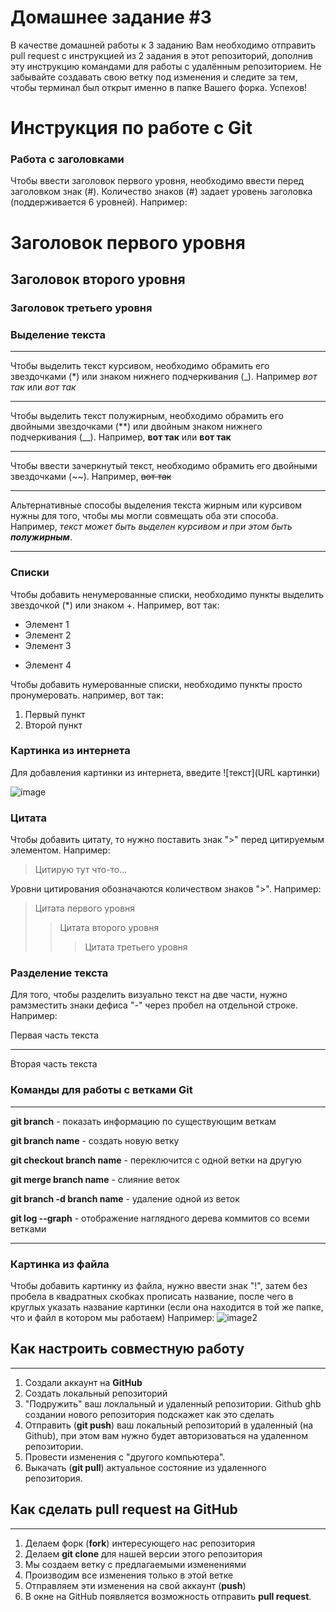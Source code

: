 # Домашнее задание #3

В качестве домашней работы к 3 заданию Вам необходимо отправить pull request с инструкцией из 2 задания в этот репозиторий, дополнив эту инструкцию командами для работы с удалённым репозиторием. Не забывайте создавать свою ветку под изменения и следите за тем, чтобы терминал был открыт именно в папке Вашего форка. Успехов!

# Инструкция по работе с Git

### __Работа с заголовками__

Чтобы ввести заголовок первого уровня, необходимо ввести перед заголовком знак (#). Количество знаков (#) задает уровень заголовка (поддерживается 6 уровней). Например:

# Заголовок первого уровня
## Заголовок второго уровня
### Заголовок третьего уровня

### __Выделение текста__
- - -
Чтобы выделить текст курсивом, необходимо обрамить его звездочками (*) или знаком нижнего подчеркивания (_). Например *вот так* или _вот так_
- - -
Чтобы выделить текст полужирным, необходимо обрамить его двойными звездочками (**) или двойным знаком нижнего подчеркивания (__). Например, **вот так** или __вот так__
- - -
Чтобы ввести зачеркнутый текст, необходимо обрамить его двойными звездочками (~~). Например, ~~вот так~~
- - -
Альтернативные способы выделения текста жирным или курсивом нужны для того, чтобы мы могли совмещать оба эти способа. Например, _текст может быть выделен курсивом и при этом быть **полужирным**_.
- - -
### __Списки__

Чтобы добавить ненумерованные списки, необходимо пункты выделить звездочкой (*) или знаком +. Например, вот так:

* Элемент 1
* Элемент 2
* Элемент 3
+ Элемент 4

Чтобы добавить нумерованные списки, необходимо пункты просто пронумеровать. например, вот так:

1. Первый пункт
2. Второй пункт

### __Картинка из интернета__

Для добавления картинки из интернета, введите ![текст](URL картинки)

![image](https://opisanie-kartin.com/pictures/8/image071.jpg)

### __Цитата__

Чтобы добавить цитату, то нужно поставить знак ">" перед цитируемым элементом. Например:
> Цитирую тут что-то...

Уровни цитирования обозначаются количеством знаков ">". Например:
> Цитата первого уровня
>> Цитата второго уровня
>>> Цитата третьего уровня

### __Разделение текста__

Для того, чтобы разделить визуально текст на две части, нужно рамзместить знаки дефиса "-" через пробел на отдельной строке. Например:

Первая часть текста
- - -
Вторая часть текста

### __Команды для работы с ветками Git__

- - -
**git branch** - показать информацию по существующим веткам

**git branch name** - создать новую ветку

**git checkout branch name** - переключится с одной ветки на другую

**git merge branch name** - cлияние веток

**git branch -d branch name** - удаление одной из веток

**git log --graph** - отображение наглядного дерева коммитов со всеми ветками
- - -

### __Картинка из файла__

Чтобы добавить картинку из файла, нужно ввести знак "!", затем без пробела в квадратных скобках прописать название, после чего в круглых указать название картинки (если она находится в той же папке, что и файл в котором мы работаем)
Например:
![image2](painting001.jpeg)

## Как настроить совместную работу
- - -
1. Создали аккаунт на __GitHub__
2. Создать локальный репозиторий
3. "Подружить" ваш локлальный  и удаленный репозитории. Github ghb создании нового репозитория подскажет как это сделать
4. Отправить (__git push__) ваш локальный репозиторий в удаленный (на Github), при этом вам нужно будет авторизоваться на удаленном репозитории.
5. Провести изменения с "другого компьютера".
6. Выкачать (__git pull__) актуальное состояние из удаленного репозитория.

## Как сделать pull request на GitHub
- - -
1. Делаем форк (__fork__) интересующего нас репозитория
2. Делаем __git clone__ для нашей версии этого репозитория
3. Мы создаем ветку с предлагаемыми изменениями
4. Производим все изменения только в этой ветке
5. Отправляем эти изменения на свой аккаунт (__push__)
6. В окне на GitHub появляется возможность отправить __pull request__.  